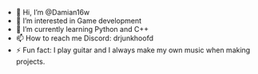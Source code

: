 - 👋 Hi, I’m @Damian16w
- 👀 I’m interested in Game development
- 🌱 I’m currently learning Python and C++
- 📫 How to reach me Discord: drjunkhoofd
- ⚡ Fun fact: I play guitar and I always make my own music when making projects.
